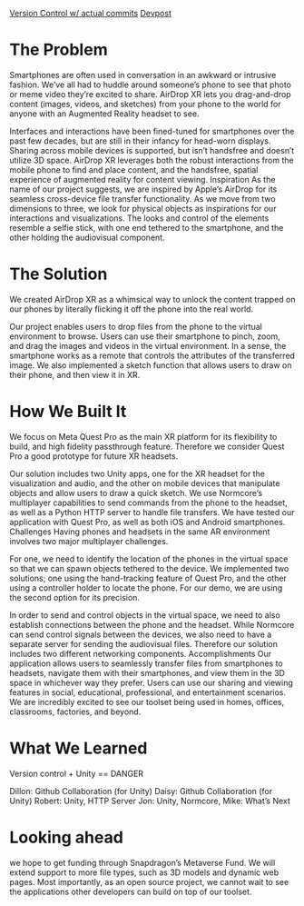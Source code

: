 [Version Control w/ actual commits](https://wvs.io/mmandel/mitrealityhack2023) 
[Devpost](https://devpost.com/software/airdrop-xr)
# The Problem
Smartphones are often used in conversation in an awkward or intrusive fashion. We’ve all had to huddle around someone’s phone to see that photo or meme video they’re excited to share. AirDrop XR lets you drag-and-drop content (images, videos, and sketches) from your phone to the world for anyone with an Augmented Reality headset to see.

Interfaces and interactions have been fined-tuned for smartphones over the past few decades, but are still in their infancy for head-worn displays. Sharing across mobile devices is supported, but isn’t handsfree and doesn’t utilize 3D space. AirDrop XR leverages both the robust interactions from the mobile phone to find and place content, and the handsfree, spatial experience of augmented reality for content viewing.
Inspiration
As the name of our project suggests, we are inspired by Apple’s AirDrop for its seamless cross-device file transfer functionality. As we move from two dimensions to three, we look for physical objects as inspirations for our interactions and visualizations. The looks and control of the elements resemble a selfie stick, with one end tethered to the smartphone, and the other holding the audiovisual component. 
# The Solution
We created AirDrop XR as a whimsical way to unlock the content trapped on our phones by literally flicking it off the phone into the real world.

Our project enables users to drop files from the phone to the virtual environment to browse. Users can use their smartphone to pinch, zoom, and drag the images and videos in the virtual environment. In a sense, the smartphone works as a remote that controls the attributes of the transferred image. We also implemented a sketch function that allows users to draw on their phone, and then view it in XR.
# How We Built It
We focus on Meta Quest Pro as the main XR platform for its flexibility to build, and high fidelity passthrough feature. Therefore we consider Quest Pro a good prototype for future XR headsets.

Our solution includes two Unity apps, one for the XR headset for the visualization and audio, and the other on mobile devices that manipulate objects and allow users to draw a quick sketch. We use Normcore’s multiplayer capabilities to send commands from the phone to the headset, as well as a Python HTTP server to handle file transfers. We have tested our application with Quest Pro, as well as both iOS and Android smartphones.
Challenges
Having phones and headsets in the same AR environment involves two major multiplayer challenges. 

For one, we need to identify the location of the phones in the virtual space so that we can spawn objects tethered to the device. We implemented two solutions; one using the hand-tracking feature of Quest Pro, and the other using a controller holder to locate the phone. For our demo, we are using the second option for its precision.

In order to send and control objects in the virtual space, we need to also establish connections between the phone and the headset. While Normcore can send control signals between the devices, we also need to have a separate server for sending the audiovisual files. Therefore our solution includes two different networking components.
Accomplishments
Our application allows users to seamlessly transfer files from smartphones to headsets, navigate them with their smartphones, and view them in the 3D space in whichever way they prefer. Users can use our sharing and viewing features in social, educational, professional, and entertainment scenarios. We are incredibly excited to see our toolset being used in homes, offices, classrooms, factories, and beyond.
# What We Learned
Version control + Unity == DANGER

Dillon: Github Collaboration (for Unity)
Daisy: Github Collaboration (for Unity)
Robert: Unity, HTTP Server
Jon: Unity, Normcore, 
Mike: 
What’s Next

# Looking ahead
we hope to get funding through Snapdragon’s Metaverse Fund. We will extend support to more file types, such as 3D models and dynamic web pages. Most importantly, as an open source project, we cannot wait to see the applications other developers can build on top of our toolset.



